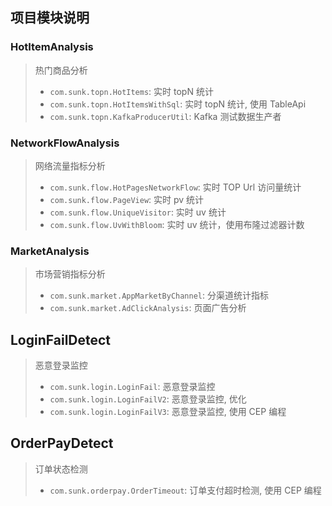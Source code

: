## 项目模块说明

### HotItemAnalysis

> 热门商品分析
> - `com.sunk.topn.HotItems`: 实时 topN 统计
> - `com.sunk.topn.HotItemsWithSql`: 实时 topN 统计, 使用 TableApi
> - `com.sunk.topn.KafkaProducerUtil`: Kafka 测试数据生产者

### NetworkFlowAnalysis

> 网络流量指标分析
> - `com.sunk.flow.HotPagesNetworkFlow`: 实时 TOP Url 访问量统计
> - `com.sunk.flow.PageView`: 实时 pv 统计
> - `com.sunk.flow.UniqueVisitor`: 实时 uv 统计
> - `com.sunk.flow.UvWithBloom`: 实时 uv 统计，使用布隆过滤器计数

### MarketAnalysis

> 市场营销指标分析
> - `com.sunk.market.AppMarketByChannel`: 分渠道统计指标
> - `com.sunk.market.AdClickAnalysis`: 页面广告分析

## LoginFailDetect

> 恶意登录监控
> - `com.sunk.login.LoginFail`: 恶意登录监控
> - `com.sunk.login.LoginFailV2`: 恶意登录监控, 优化
> - `com.sunk.login.LoginFailV3`: 恶意登录监控, 使用 CEP 编程

## OrderPayDetect

> 订单状态检测
> - `com.sunk.orderpay.OrderTimeout`: 订单支付超时检测, 使用 CEP 编程



